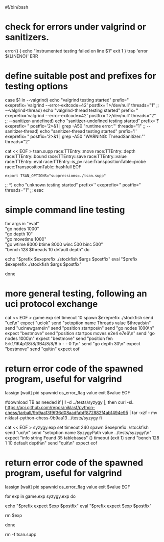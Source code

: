 #!/bin/bash
# check for errors under valgrind or sanitizers.

error()
{
  echo "instrumented testing failed on line $1"
  exit 1
}
trap 'error ${LINENO}' ERR

# define suitable post and prefixes for testing options
case $1 in
  --valgrind)
    echo "valgrind testing started"
    prefix=''
    exeprefix='valgrind --error-exitcode=42'
    postfix='1>/dev/null'
    threads="1"
  ;;
  --valgrind-thread)
    echo "valgrind-thread testing started"
    prefix=''
    exeprefix='valgrind --error-exitcode=42'
    postfix='1>/dev/null'
    threads="2"
  ;;
  --sanitizer-undefined)
    echo "sanitizer-undefined testing started"
    prefix='!'
    exeprefix=''
    postfix='2>&1 | grep -A50 "runtime error:"'
    threads="1"
  ;;
  --sanitizer-thread)
    echo "sanitizer-thread testing started"
    prefix='!'
    exeprefix=''
    postfix='2>&1 | grep -A50 "WARNING: ThreadSanitizer:"'
    threads="2"

cat << EOF > tsan.supp
race:TTEntry::move
race:TTEntry::depth
race:TTEntry::bound
race:TTEntry::save
race:TTEntry::value
race:TTEntry::eval
race:TTEntry::is_pv
race:TranspositionTable::probe
race:TranspositionTable::hashfull
EOF

    export TSAN_OPTIONS="suppressions=./tsan.supp"

  ;;
  *)
    echo "unknown testing started"
    prefix=''
    exeprefix=''
    postfix=''
    threads="1"
  ;;
esac

# simple command line testing
for args in "eval" \
            "go nodes 1000" \
            "go depth 10" \
            "go movetime 1000" \
            "go wtime 8000 btime 8000 winc 500 binc 500" \
            "bench 128 $threads 10 default depth"
do

   echo "$prefix $exeprefix ./stockfish $args $postfix"
   eval "$prefix $exeprefix ./stockfish $args $postfix"

done

# more general testing, following an uci protocol exchange
cat << EOF > game.exp
 set timeout 10
 spawn $exeprefix ./stockfish
 send "uci\n"
 expect "uciok"
 send "setoption name Threads value $threads\n"
 send "ucinewgame\n"
 send "position startpos\n"
 send "go nodes 1000\n"
 expect "bestmove"
 send "position startpos moves e2e4 e7e6\n"
 send "go nodes 1000\n"
 expect "bestmove"
 send "position fen 5rk1/1K4p1/8/8/3B4/8/8/8 b - - 0 1\n"
 send "go depth 30\n"
 expect "bestmove"
 send "quit\n"
 expect eof
 # return error code of the spawned program, useful for valgrind
 lassign [wait] pid spawnid os_error_flag value
 exit \$value
EOF

#download TB as needed
if [ ! -d ../tests/syzygy ]; then
   curl -sL https://api.github.com/repos/niklasf/python-chess/tarball/9b9aa13f9f36d08aadfabff872882f4ab1494e95 | tar -xzf -
   mv niklasf-python-chess-9b9aa13 ../tests/syzygy
fi

cat << EOF > syzygy.exp
 set timeout 240
 spawn $exeprefix ./stockfish
 send "uci\n"
 send "setoption name SyzygyPath value ../tests/syzygy/\n"
 expect "info string Found 35 tablebases" {} timeout {exit 1}
 send "bench 128 1 10 default depth\n"
 send "quit\n"
 expect eof
 # return error code of the spawned program, useful for valgrind
 lassign [wait] pid spawnid os_error_flag value
 exit \$value
EOF

for exp in game.exp syzygy.exp
do

  echo "$prefix expect $exp $postfix"
  eval "$prefix expect $exp $postfix"

  rm $exp

done

rm -f tsan.supp
